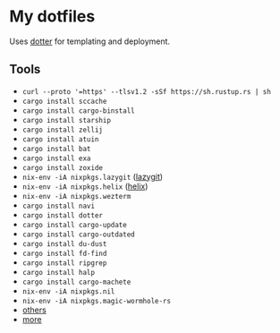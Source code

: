 # My dotfiles

Uses [dotter](https://github.com/SuperCuber/dotter) for templating and deployment.

## Tools

- `curl --proto '=https' --tlsv1.2 -sSf https://sh.rustup.rs | sh`
- `cargo install sccache`
- `cargo install cargo-binstall`
- `cargo install starship`
- `cargo install zellij`
- `cargo install atuin`
- `cargo install bat`
- `cargo install exa`
- `cargo install zoxide`
- `nix-env -iA nixpkgs.lazygit` ([lazygit](https://github.com/jesseduffield/lazygit))
- `nix-env -iA nixpkgs.helix` ([helix](https://github.com/helix-editor/helix))
- `nix-env -iA nixpkgs.wezterm`
- `cargo install navi`
- `cargo install dotter`
- `cargo install cargo-update`
- `cargo install cargo-outdated`
- `cargo install du-dust`
- `cargo install fd-find`
- `cargo install ripgrep`
- `cargo install halp`
- `cargo install cargo-machete`
- `nix-env -iA nixpkgs.nil`
- `nix-env -iA nixpkgs.magic-wormhole-rs`
- [others](https://dev.to/deepu105/rust-easy-modern-cross-platform-command-line-tools-to-supercharge-your-terminal-4dd3)
- [more](https://github.com/TaKO8Ki/awesome-alternatives-in-rust)
